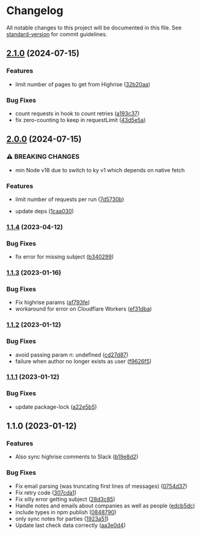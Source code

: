 # Changelog

All notable changes to this project will be documented in this file. See [standard-version](https://github.com/conventional-changelog/standard-version) for commit guidelines.

## [2.1.0](https://github.com/digidem/highrise-slack-sync/compare/v2.0.0...v2.1.0) (2024-07-15)


### Features

* limit number of pages to get from Highrise ([32b20aa](https://github.com/digidem/highrise-slack-sync/commit/32b20aafd8749b30692879cac897e90932c7245d))


### Bug Fixes

* count requests in hook to count retries ([a193c37](https://github.com/digidem/highrise-slack-sync/commit/a193c37eac752f12d0d5ed7d93a2786646dece6b))
* fix zero-counting to keep in requestLimit ([43d5e5a](https://github.com/digidem/highrise-slack-sync/commit/43d5e5a1814a5769a996b93a96ae536c17bfbd5c))

## [2.0.0](https://github.com/digidem/highrise-slack-sync/compare/v1.1.4...v2.0.0) (2024-07-15)


### ⚠ BREAKING CHANGES

* min Node v18 due to switch to ky
v1 which depends on native fetch

### Features

* limit number of requests per run ([7d5730b](https://github.com/digidem/highrise-slack-sync/commit/7d5730b87d307d1b503ff1ec00f30c2a2c6d66bf))


* update deps ([1caa030](https://github.com/digidem/highrise-slack-sync/commit/1caa030d495d8ecea092c8edb3688755d3588f34))

### [1.1.4](https://github.com/digidem/highrise-slack-webhook/compare/v1.1.3...v1.1.4) (2023-04-12)


### Bug Fixes

* fix error for missing subject ([b340299](https://github.com/digidem/highrise-slack-webhook/commit/b340299c4bb0c75202df725c492cd25a2e355816))

### [1.1.3](https://github.com/digidem/highrise-slack-webhook/compare/v1.1.2...v1.1.3) (2023-01-16)


### Bug Fixes

* Fix highrise params ([af793fe](https://github.com/digidem/highrise-slack-webhook/commit/af793fe13321fec41dc50841125fb46bce6297ba))
* workaround for error on Cloudflare Workers ([ef31dba](https://github.com/digidem/highrise-slack-webhook/commit/ef31dbabd0082f64a681071f707b9aafd801f5b5))

### [1.1.2](https://github.com/digidem/highrise-slack-webhook/compare/v1.1.1...v1.1.2) (2023-01-12)


### Bug Fixes

* avoid passing param n: undefined ([cd27d87](https://github.com/digidem/highrise-slack-webhook/commit/cd27d87c06d7d4246bd64ad2d6e8b431c566819c))
* failure when author no longer exists as user ([f9626f5](https://github.com/digidem/highrise-slack-webhook/commit/f9626f5fef1fda34dc8983d7172bcf484c97299e))

### [1.1.1](https://github.com/digidem/highrise-slack-webhook/compare/v1.1.0...v1.1.1) (2023-01-12)


### Bug Fixes

* update package-lock ([a22e5b5](https://github.com/digidem/highrise-slack-webhook/commit/a22e5b5f3fc2ef40ba7562852c4efba14f10471f))

## 1.1.0 (2023-01-12)


### Features

* Also sync highrise comments to Slack ([b19e8d2](https://github.com/digidem/highrise-slack-webhook/commit/b19e8d27e820ac1edde06d51228be946e1651629))


### Bug Fixes

* Fix email parsing (was truncating first lines of messages) ([0754d37](https://github.com/digidem/highrise-slack-webhook/commit/0754d37ed71252376cebdcea39a2cc05fe4063af))
* Fix retry code ([307cda1](https://github.com/digidem/highrise-slack-webhook/commit/307cda1a016d774e1b1c82d72772434c59226847))
* Fix silly error getting subject ([28d3c85](https://github.com/digidem/highrise-slack-webhook/commit/28d3c85982572c0948a1f42bef2ae630410d36c8))
* Handle notes and emails about companies as well as people ([edcb5dc](https://github.com/digidem/highrise-slack-webhook/commit/edcb5dc845e2f3c293c9a77bc6f07cca2b57160d))
* include types in npm publish ([0848790](https://github.com/digidem/highrise-slack-webhook/commit/084879023d9c11c451ade1e9e08d45ccc030e92c))
* only sync notes for parties ([1923a51](https://github.com/digidem/highrise-slack-webhook/commit/1923a51257465739a062c89fcd85bcea4bcc5f3e))
* Update last check data correctly ([aa3e0d4](https://github.com/digidem/highrise-slack-webhook/commit/aa3e0d42a764fa19a27d41568ba6f41199a3add0))
